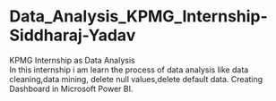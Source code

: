 # Data_Analysis_KPMG_Internship-Siddharaj-Yadav
KPMG Internship as Data Analysis  
 In this internship i am learn the process of data analysis like data cleaning,data mining, delete null values,delete default data.
 Creating Dashboard in  Microsoft Power BI.

